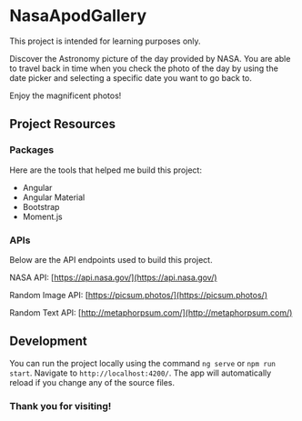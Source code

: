# NasaApodGallery

This project is intended for learning purposes only. 

Discover the Astronomy picture of the day provided by NASA. You are able to travel back in time when you check the photo of the day by using the date picker and selecting a specific date you want to go back to.

Enjoy the magnificent photos!

## Project Resources

### Packages

Here are the tools that helped me build this project:

 - Angular
 - Angular Material 
 - Bootstrap
 - Moment.js

### APIs

Below are the API endpoints used to build this project.

NASA API: [https://api.nasa.gov/](https://api.nasa.gov/)

Random Image API: [https://picsum.photos/](https://picsum.photos/)

Random Text API: [http://metaphorpsum.com/](http://metaphorpsum.com/)

## Development

You can run the project locally using the command `ng serve` or `npm run start`. Navigate to `http://localhost:4200/`. The app will automatically reload if you change any of the source files.

### Thank you for visiting!
